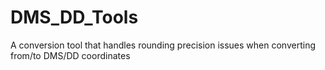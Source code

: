 # DMS_DD_Tools
A conversion tool that handles rounding precision issues when converting from/to DMS/DD coordinates
